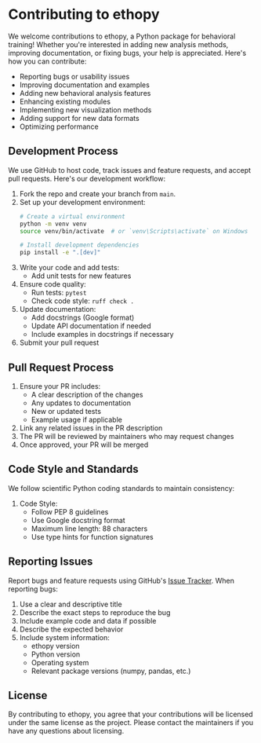 # Contributing to ethopy

We welcome contributions to ethopy, a Python package for behavioral training! Whether you're interested in adding new analysis methods, improving documentation, or fixing bugs, your help is appreciated. Here's how you can contribute:

- Reporting bugs or usability issues
- Improving documentation and examples
- Adding new behavioral analysis features
- Enhancing existing modules
- Implementing new visualization methods
- Adding support for new data formats
- Optimizing performance

## Development Process

We use GitHub to host code, track issues and feature requests, and accept pull requests. Here's our development workflow:

1. Fork the repo and create your branch from `main`.
2. Set up your development environment:
   ```bash
   # Create a virtual environment
   python -m venv venv
   source venv/bin/activate  # or `venv\Scripts\activate` on Windows
   
   # Install development dependencies
   pip install -e ".[dev]"
   ```
3. Write your code and add tests:
   - Add unit tests for new features
4. Ensure code quality:
   - Run tests: `pytest`
   - Check code style: `ruff check .`
5. Update documentation:
   - Add docstrings (Google format)
   - Update API documentation if needed
   - Include examples in docstrings if necessary
6. Submit your pull request

## Pull Request Process

1. Ensure your PR includes:
   - A clear description of the changes
   - Any updates to documentation
   - New or updated tests
   - Example usage if applicable
2. Link any related issues in the PR description
3. The PR will be reviewed by maintainers who may request changes
4. Once approved, your PR will be merged

## Code Style and Standards

We follow scientific Python coding standards to maintain consistency:

1. Code Style:
   - Follow PEP 8 guidelines
   - Use Google docstring format
   - Maximum line length: 88 characters
   - Use type hints for function signatures


## Reporting Issues

Report bugs and feature requests using GitHub's [Issue Tracker](https://github.com/ethopy/issues). When reporting bugs:

1. Use a clear and descriptive title
2. Describe the exact steps to reproduce the bug
3. Include example code and data if possible
4. Describe the expected behavior
5. Include system information:
   - ethopy version
   - Python version
   - Operating system
   - Relevant package versions (numpy, pandas, etc.)

## License

By contributing to ethopy, you agree that your contributions will be licensed under the same license as the project. Please contact the maintainers if you have any questions about licensing.